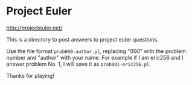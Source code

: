 # Project Euler

http://projecteuler.net/

This is a directory to post answers to project euler questions.

Use the file format `prob000-author.pl`, replacing "000" with the
problem number and "author" with your name.  For example if I am eric256 and
I answer problem No. 1, I will save it as `prob001-eric256.pl`.

Thanks for playing!
